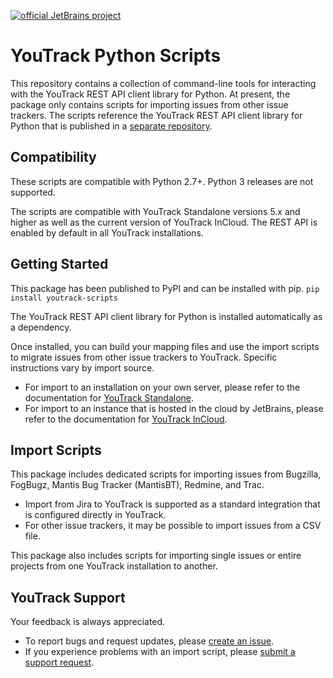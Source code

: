 [![official JetBrains project](http://jb.gg/badges/official-flat-square.svg)](https://confluence.jetbrains.com/display/ALL/JetBrains+on+GitHub)

# YouTrack Python Scripts
This repository contains a collection of command-line tools for interacting with the YouTrack REST API client library for Python. At present, the package only contains scripts for importing issues from other issue trackers. The scripts reference the YouTrack REST API client library for Python that is published in a [separate repository](https://github.com/JetBrains/youtrack-rest-python-library).

## Compatibility
These scripts are compatible with Python 2.7+. Python 3 releases are not supported.

The scripts are compatible with YouTrack Standalone versions 5.x and higher as well as the current version of YouTrack InCloud. The REST API is enabled by default in all YouTrack installations.

## Getting Started
This package has been published to PyPI and can be installed with pip.
`pip install youtrack-scripts`

The YouTrack REST API client library for Python is installed automatically as a dependency.

Once installed, you can build your mapping files and use the import scripts to migrate issues from other issue trackers to YouTrack. Specific instructions vary by import source.
- For import to an installation on your own server, please refer to the documentation for [YouTrack Standalone](https://www.jetbrains.com/help/youtrack/standalone/Migrating-to-YouTrack.html).
- For import to an instance that is hosted in the cloud by JetBrains, please refer to the documentation for [YouTrack InCloud](https://www.jetbrains.com/help/youtrack/incloud/Migrating-to-YouTrack.html).

## Import Scripts
This package includes dedicated scripts for importing issues from Bugzilla, FogBugz, Mantis Bug Tracker (MantisBT), Redmine, and Trac.
- Import from Jira to YouTrack is supported as a standard integration that is configured directly in YouTrack.
- For other issue trackers, it may be possible to import issues from a CSV file.

This package also includes scripts for importing single issues or entire projects from one YouTrack installation to another.

## YouTrack Support
Your feedback is always appreciated.
- To report bugs and request updates, please [create an issue](http://youtrack.jetbrains.com/issues/JT#newissue=yes).
- If you experience problems with an import script, please [submit a support request](https://youtrack-support.jetbrains.com/hc/en-us).